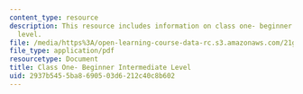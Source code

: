 ```yaml
---
content_type: resource
description: This resource includes information on class one- beginner intermediate
  level.
file: /media/https%3A/open-learning-course-data-rc.s3.amazonaws.com/21g-034-media-education-and-the-marketplace-fall-2005/2937b5455ba8690503d6212c40c8b602_MIT21G_034F05_ClassOne.pdf
file_type: application/pdf
resourcetype: Document
title: Class One- Beginner Intermediate Level
uid: 2937b545-5ba8-6905-03d6-212c40c8b602
---
```

